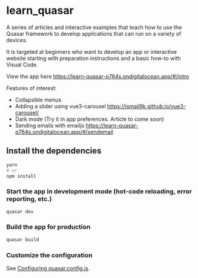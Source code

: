 # learn_quasar

A series of articles and interactive examples that teach how to use the Quasar framework to develop applications that can run on a variety of devices.

It is targeted at beginners who want to develop an app or interactive website starting with preparation instructions and a basic how-to with Visual Code.

View the app here
https://learn-quasar-p764s.ondigitalocean.app/#/intro

Features of interest:
* Collapsible menus
* Adding a slider using vue3-carousel https://ismail9k.github.io/vue3-carousel/
* Dark mode (Try it in app preferences. Article to come soon)
* Sending emails with emailjs
https://learn-quasar-p764s.ondigitalocean.app/#/sendemail

## Install the dependencies
```bash
yarn
# or
npm install
```

### Start the app in development mode (hot-code reloading, error reporting, etc.)
```bash
quasar dev
```

### Build the app for production
```bash
quasar build
```

### Customize the configuration
See [Configuring quasar.config.js](https://v2.quasar.dev/quasar-cli-vite/quasar-config-js).

